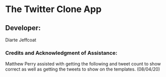 # The Twitter Clone App

## Developer:

Diarte Jeffcoat

### Credits and Acknowledgment of Assistance:

Matthew Perry assisted with getting the following and tweet count to show correct as well as getting the tweets to show on the templates. (08/04/20)
